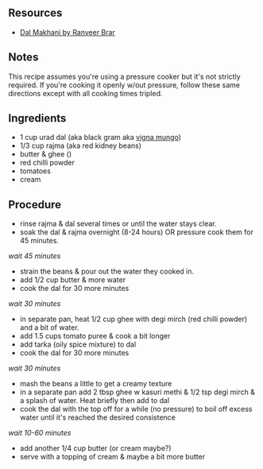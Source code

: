 
## Resources
- [Dal Makhani by Ranveer Brar](https://www.youtube.com/watch?v=dOiwccflDkY)

## Notes

This recipe assumes you're using a pressure cooker but it's not strictly required. If you're cooking it openly w/out pressure, follow these same directions except with all cooking times tripled.

## Ingredients
- 1 cup urad dal (aka black gram aka [vigna mungo](https://en.wikipedia.org/wiki/Vigna_mungo))
- 1/3 cup rajma (aka red kidney beans)
- butter & ghee ()
- red chilli powder
- tomatoes
- cream

## Procedure

- rinse rajma & dal several times or until the water stays clear.
- soak the dal & rajma overnight (8-24 hours) OR pressure cook them for 45 minutes.

*wait 45 minutes*

- strain the beans & pour out the water they cooked in.
- add 1/2 cup butter & more water
- cook the dal for 30 more minutes

*wait 30 minutes*

- in separate pan, heat 1/2 cup ghee with degi mirch (red chilli powder) and a bit of water.
- add 1.5 cups tomato puree & cook a bit longer
- add tarka (oily spice mixture) to dal
- cook the dal for 30 more minutes

*wait 30 minutes*

- mash the beans a little to get a creamy texture
- in a separate pan add 2 tbsp ghee w kasuri methi & 1/2 tsp degi mirch & a splash of water. Heat briefly then add to dal
- cook the dal with the top off for a while (no pressure) to boil off excess water until it's reached the desired consistence

*wait 10-60 minutes*

- add another 1/4 cup butter (or cream maybe?)
- serve with a topping of cream & maybe a bit more butter

